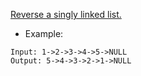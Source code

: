 [Reverse a singly linked list.](https://leetcode.com/problems/reverse-linked-list/)

- Example:

```
Input: 1->2->3->4->5->NULL
Output: 5->4->3->2->1->NULL
```
